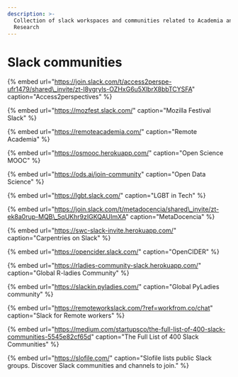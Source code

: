 ```yaml
---
description: >-
  Collection of slack workspaces and communities related to Academia and
  Research
---
```


# Slack communities

{% embed url="https://join.slack.com/t/access2perspe-ufr1479/shared\_invite/zt-l8ygryls-OZHxG6u5XlbrX8bbTCYSFA" caption="Access2perspectives" %}

{% embed url="https://mozfest.slack.com/" caption="Mozilla Festival Slack" %}

{% embed url="https://remoteacademia.com/" caption="Remote Academia" %}

{% embed url="https://osmooc.herokuapp.com/" caption="Open Science MOOC" %}

{% embed url="https://ods.ai/join-community" caption="Open Data Science" %}

{% embed url="https://lgbt.slack.com/" caption="LGBT in Tech" %}

{% embed url="https://join.slack.com/t/metadocencia/shared\_invite/zt-ek8a0rup-MQB\_5qUKhr9zIGKQAUImXA" caption="MetaDocencia" %}

{% embed url="https://swc-slack-invite.herokuapp.com/" caption="Carpentries on Slack" %}

{% embed url="https://opencider.slack.com/" caption="OpenCIDER" %}

{% embed url="https://rladies-community-slack.herokuapp.com/" caption="Global R-ladies Community" %}

{% embed url="https://slackin.pyladies.com/" caption="Global PyLadies community" %}



{% embed url="https://remoteworkslack.com/?ref=workfrom.co/chat" caption="Slack for Remote workers" %}

{% embed url="https://medium.com/startupsco/the-full-list-of-400-slack-communities-5545e82cf65d" caption="The Full List of 400 Slack Communities" %}

{% embed url="https://slofile.com/" caption="Slofile lists public Slack groups. Discover Slack communities and channels to join." %}





## 





